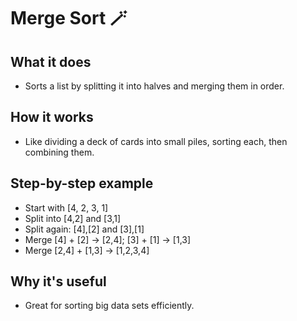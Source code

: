 # Merge Sort 🪄

## What it does
- Sorts a list by splitting it into halves and merging them in order.

## How it works
- Like dividing a deck of cards into small piles, sorting each, then combining them.

## Step-by-step example
- Start with [4, 2, 3, 1]
- Split into [4,2] and [3,1]
- Split again: [4],[2] and [3],[1]
- Merge [4] + [2] → [2,4]; [3] + [1] → [1,3]
- Merge [2,4] + [1,3] → [1,2,3,4]

## Why it's useful
- Great for sorting big data sets efficiently.
